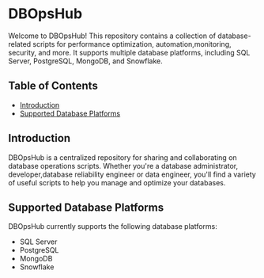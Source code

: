 # DBOpsHub

Welcome to DBOpsHub! This repository contains a collection of database-related scripts for performance optimization, automation,monitoring, security, and more. It supports multiple database platforms, including SQL Server, PostgreSQL, MongoDB, and Snowflake.

## Table of Contents

- [Introduction](#introduction)
- [Supported Database Platforms](#supported-database-platforms)

## Introduction

DBOpsHub is a centralized repository for sharing and collaborating on database operations scripts. Whether you're a database administrator, developer,database reliability engineer or data engineer, you'll find a variety of useful scripts to help you manage and optimize your databases.

## Supported Database Platforms

DBOpsHub currently supports the following database platforms:

- SQL Server
- PostgreSQL
- MongoDB
- Snowflake


